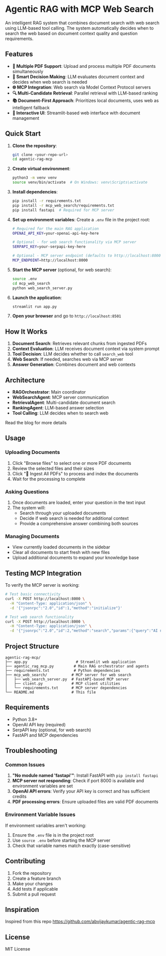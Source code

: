 # Agentic RAG with MCP Web Search

An intelligent RAG system that combines document search with web search using LLM-based tool calling. The system automatically decides when to search the web based on document context quality and question requirements.

## Features

- **📄 Multiple PDF Support**: Upload and process multiple PDF documents simultaneously
- **🤖 Smart Decision Making**: LLM evaluates document context and decides when web search is needed
- **🌐 MCP Integration**: Web search via Model Context Protocol servers
- **🔍 Multi-Candidate Retrieval**: Parallel retrieval with LLM-based ranking
- **📚 Document-First Approach**: Prioritizes local documents, uses web as intelligent fallback
- **🎯 Interactive UI**: Streamlit-based web interface with document management

## Quick Start

1. **Clone the repository**:
   ```bash
   git clone <your-repo-url>
   cd agentic-rag-mcp
   ```

2. **Create virtual environment**:
   ```bash
   python3 -m venv venv
   source venv/bin/activate  # On Windows: venv\Scripts\activate
   ```

3. **Install dependencies**:
   ```bash
   pip install -r requirements.txt
   pip install -r mcp_web_search/requirements.txt
   pip install fastapi  # Required for MCP server
   ```

4. **Set up environment variables**:
   Create a `.env` file in the project root:
   ```bash
   # Required for the main RAG application
   OPENAI_API_KEY=your-openai-api-key-here
   
   # Optional - for web search functionality via MCP server
   SERPAPI_KEY=your-serpapi-key-here
   
   # Optional - MCP server endpoint (defaults to http://localhost:8000)
   MCP_ENDPOINT=http://localhost:8000
   ```

5. **Start the MCP server** (optional, for web search):
   ```bash
   source .env
   cd mcp_web_search
   python web_search_server.py
   ```

6. **Launch the application**:
   ```bash
   streamlit run app.py
   ```

7. **Open your browser** and go to `http://localhost:8501`



## How It Works

1. **Document Search**: Retrieves relevant chunks from ingested PDFs
2. **Context Evaluation**: LLM receives document context via system prompt
3. **Tool Decision**: LLM decides whether to call `search_web` tool
4. **Web Search**: If needed, searches web via MCP server
5. **Answer Generation**: Combines document and web contexts


## Architecture

- **RAGOrchestrator**: Main coordinator
- **WebSearchAgent**: MCP server communication
- **RetrievalAgent**: Multi-candidate document search
- **RankingAgent**: LLM-based answer selection
- **Tool Calling**: LLM decides when to search web

Read the blog for more details

## Usage

### Uploading Documents
1. Click "Browse files" to select one or more PDF documents
2. Review the selected files and their sizes
3. Click "🔄 Ingest All PDFs" to process and index the documents
4. Wait for the processing to complete

### Asking Questions
1. Once documents are loaded, enter your question in the text input
2. The system will:
   - Search through your uploaded documents
   - Decide if web search is needed for additional context
   - Provide a comprehensive answer combining both sources

### Managing Documents
- View currently loaded documents in the sidebar
- Clear all documents to start fresh with new files
- Upload additional documents to expand your knowledge base

## Testing MCP Integration

To verify the MCP server is working:

```bash
# Test basic connectivity
curl -X POST http://localhost:8000 \
  -H "Content-Type: application/json" \
  -d '{"jsonrpc":"2.0","id":1,"method":"initialize"}'

# Test web search functionality
curl -X POST http://localhost:8000 \
  -H "Content-Type: application/json" \
  -d '{"jsonrpc":"2.0","id":2,"method":"search","params":{"query":"AI news","max_results":3}}'
```

## Project Structure

```
agentic-rag-mcp/
├── app.py                      # Streamlit web application
├── agentic_rag_mcp.py         # Main RAG orchestrator and agents
├── requirements.txt           # Python dependencies
├── mcp_web_search/           # MCP server for web search
│   ├── web_search_server.py  # FastAPI-based MCP server
│   ├── client.py             # MCP client utilities
│   └── requirements.txt      # MCP server dependencies
└── README.md                 # This file
```

## Requirements

- Python 3.8+
- OpenAI API key (required)
- SerpAPI key (optional, for web search)
- FastAPI and MCP dependencies

## Troubleshooting

### Common Issues

1. **"No module named 'fastapi'"**: Install FastAPI with `pip install fastapi`
2. **MCP server not responding**: Check if port 8000 is available and environment variables are set
3. **OpenAI API errors**: Verify your API key is correct and has sufficient credits
4. **PDF processing errors**: Ensure uploaded files are valid PDF documents

### Environment Variable Issues

If environment variables aren't working:
1. Ensure the `.env` file is in the project root
2. Use `source .env` before starting the MCP server
3. Check that variable names match exactly (case-sensitive)

## Contributing

1. Fork the repository
2. Create a feature branch
3. Make your changes
4. Add tests if applicable
5. Submit a pull request

## Inspiration
Inspired from this repo https://github.com/abvijaykumar/agentic-rag-mcp
## License

MIT License
